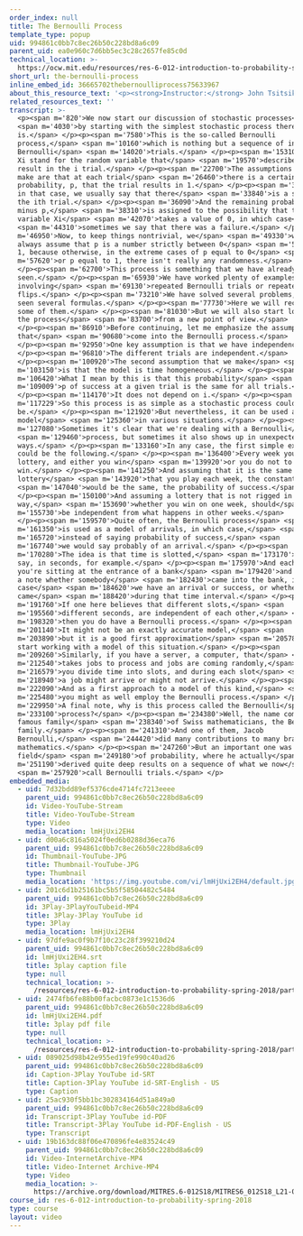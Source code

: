 ```yaml
---
order_index: null
title: The Bernoulli Process
template_type: popup
uid: 994861c0bb7c8ec26b50c228bd8a6c09
parent_uid: ea0e960c7d6bb5ec3c28c2657fe85c0d
technical_location: >-
  https://ocw.mit.edu/resources/res-6-012-introduction-to-probability-spring-2018/part-iii-random-processes/the-bernoulli-process
short_url: the-bernoulli-process
inline_embed_id: 36665702thebernoulliprocess75633967
about_this_resource_text: '<p><strong>Instructor:</strong> John Tsitsiklis</p>'
related_resources_text: ''
transcript: >-
  <p><span m='820'>We now start our discussion of stochastic processes</span>
  <span m='4030'>by starting with the simplest stochastic process there
  is.</span> </p><p><span m='7580'>This is the so-called Bernoulli
  process,</span> <span m='10160'>which is nothing but a sequence of independent
  Bernoulli</span> <span m='14020'>trials.</span> </p><p><span m='15310'>We let
  Xi stand for the random variable that</span> <span m='19570'>describes the
  result in the i trial.</span> </p><p><span m='22700'>The assumptions that we
  make are that at each trial</span> <span m='26460'>there is a certain
  probability, p, that the trial results in 1.</span> </p><p><span m='31360'>And
  in that case, we usually say that there</span> <span m='33840'>is a success at
  the ith trial.</span> </p><p><span m='36090'>And the remaining probability, 1
  minus p,</span> <span m='38310'>is assigned to the possibility that the random
  variable Xi</span> <span m='42070'>takes a value of 0, in which case</span>
  <span m='44310'>sometimes we say that there was a failure.</span> </p><p><span
  m='46950'>Now, to keep things nontrivial, we</span> <span m='49330'>will
  always assume that p is a number strictly between 0</span> <span m='53390'>and
  1, because otherwise, in the extreme cases of p equal to 0</span> <span
  m='57620'>or p equal to 1, there isn't really any randomness.</span>
  </p><p><span m='62700'>This process is something that we have already
  seen.</span> </p><p><span m='65930'>We have worked plenty of examples
  involving</span> <span m='69130'>repeated Bernoulli trials or repeated coin
  flips.</span> </p><p><span m='73210'>We have solved several problems, we have
  seen several formulas.</span> </p><p><span m='77730'>Here we will recapitulate
  some of them.</span> </p><p><span m='81030'>But we will also start looking at
  the process</span> <span m='83700'>from a new point of view.</span>
  </p><p><span m='86910'>Before continuing, let me emphasize the assumptions
  that</span> <span m='90680'>come into the Bernoulli process.</span>
  </p><p><span m='92950'>One key assumption is that we have independence.</span>
  </p><p><span m='96810'>The different trials are independent.</span>
  </p><p><span m='100920'>The second assumption that we make</span> <span
  m='103150'>is that the model is time homogeneous.</span> </p><p><span
  m='106420'>What I mean by this is that this probability</span> <span
  m='109009'>p of success at a given trial is the same for all trials.</span>
  </p><p><span m='114170'>It does not depend on i.</span> </p><p><span
  m='117229'>So this process is as simple as a stochastic process could
  be.</span> </p><p><span m='121920'>But nevertheless, it can be used as a
  model</span> <span m='125360'>in various situations.</span> </p><p><span
  m='127080'>Sometimes it's clear that we're dealing with a Bernoulli</span>
  <span m='129460'>process, but sometimes it also shows up in unexpected
  ways.</span> </p><p><span m='133160'>In any case, the first simple example
  could be the following.</span> </p><p><span m='136400'>Every week you play the
  lottery, and either you win</span> <span m='139920'>or you do not to
  win.</span> </p><p><span m='141250'>And assuming that it is the same kind of
  lottery</span> <span m='143920'>that you play each week, the constant p</span>
  <span m='147040'>would be the same, the probability of success.</span>
  </p><p><span m='150100'>And assuming a lottery that is not rigged in any
  way,</span> <span m='153690'>whether you win on one week, should</span> <span
  m='155730'>be independent from what happens in other weeks.</span>
  </p><p><span m='159570'>Quite often, the Bernoulli process</span> <span
  m='161350'>is used as a model of arrivals, in which case,</span> <span
  m='165720'>instead of saying probability of success,</span> <span
  m='167740'>we would say probably of an arrival.</span> </p><p><span
  m='170280'>The idea is that time is slotted,</span> <span m='173170'>let's
  say, in seconds, for example.</span> </p><p><span m='175970'>And each second
  you're sitting at the entrance of a bank</span> <span m='179420'>and you make
  a note whether somebody</span> <span m='182430'>came into the bank, in which
  case</span> <span m='184620'>we have an arrival or success, or whether no one
  came</span> <span m='188420'>during that time interval.</span> </p><p><span
  m='191760'>If one here believes that different slots,</span> <span
  m='195560'>different seconds, are independent of each other,</span> <span
  m='198320'>then you do have a Bernoulli process.</span> </p><p><span
  m='201140'>It might not be an exactly accurate model,</span> <span
  m='203890'>but it is a good first approximation</span> <span m='205780'>to
  start working with a model of this situation.</span> </p><p><span
  m='209260'>Similarly, if you have a server, a computer, that</span> <span
  m='212540'>takes jobs to process and jobs are coming randomly,</span> <span
  m='216579'>you divide time into slots, and during each slot</span> <span
  m='218940'>a job might arrive or might not arrive.</span> </p><p><span
  m='222090'>And as a first approach to a model of this kind,</span> <span
  m='225480'>you might as well employ the Bernoulli process.</span> </p><p><span
  m='229950'>A final note, why is this process called the Bernoulli</span> <span
  m='233100'>process?</span> </p><p><span m='234380'>Well, the name comes from a
  famous family</span> <span m='238340'>of Swiss mathematicians, the Bernoulli
  family.</span> </p><p><span m='241310'>And one of them, Jacob
  Bernoulli,</span> <span m='244420'>did many contributions to many branches of
  mathematics.</span> </p><p><span m='247260'>But an important one was in the
  field</span> <span m='249180'>of probability, where he actually</span> <span
  m='251190'>derived quite deep results on a sequence of what we now</span>
  <span m='257920'>call Bernoulli trials.</span> </p>
embedded_media:
  - uid: 7d32bdd89ef5376cde4714fc7213eeee
    parent_uid: 994861c0bb7c8ec26b50c228bd8a6c09
    id: Video-YouTube-Stream
    title: Video-YouTube-Stream
    type: Video
    media_location: lmHjUxi2EH4
  - uid: d00a6c816a5024f0ed6b0288d36eca76
    parent_uid: 994861c0bb7c8ec26b50c228bd8a6c09
    id: Thumbnail-YouTube-JPG
    title: Thumbnail-YouTube-JPG
    type: Thumbnail
    media_location: 'https://img.youtube.com/vi/lmHjUxi2EH4/default.jpg'
  - uid: 201c6d1b25161bc5b5f58504482c5484
    parent_uid: 994861c0bb7c8ec26b50c228bd8a6c09
    id: 3Play-3PlayYouTubeid-MP4
    title: 3Play-3Play YouTube id
    type: 3Play
    media_location: lmHjUxi2EH4
  - uid: 97dfe9ac0f9b7f10c23c28f399210d24
    parent_uid: 994861c0bb7c8ec26b50c228bd8a6c09
    id: lmHjUxi2EH4.srt
    title: 3play caption file
    type: null
    technical_location: >-
      /resources/res-6-012-introduction-to-probability-spring-2018/part-iii-random-processes/the-bernoulli-process/lmHjUxi2EH4.srt
  - uid: 2474fb6fe88b00facbc0873e1c1536d6
    parent_uid: 994861c0bb7c8ec26b50c228bd8a6c09
    id: lmHjUxi2EH4.pdf
    title: 3play pdf file
    type: null
    technical_location: >-
      /resources/res-6-012-introduction-to-probability-spring-2018/part-iii-random-processes/the-bernoulli-process/lmHjUxi2EH4.pdf
  - uid: 089025d98b42e955ed19fe990c40ad26
    parent_uid: 994861c0bb7c8ec26b50c228bd8a6c09
    id: Caption-3Play YouTube id-SRT
    title: Caption-3Play YouTube id-SRT-English - US
    type: Caption
  - uid: 25ac930f5bb1bc302834164d51a849a0
    parent_uid: 994861c0bb7c8ec26b50c228bd8a6c09
    id: Transcript-3Play YouTube id-PDF
    title: Transcript-3Play YouTube id-PDF-English - US
    type: Transcript
  - uid: 19b163dc88f06e470896fe4e83524c49
    parent_uid: 994861c0bb7c8ec26b50c228bd8a6c09
    id: Video-InternetArchive-MP4
    title: Video-Internet Archive-MP4
    type: Video
    media_location: >-
      https://archive.org/download/MITRES.6-012S18/MITRES6_012S18_L21-02_300k.mp4
course_id: res-6-012-introduction-to-probability-spring-2018
type: course
layout: video
---
```

